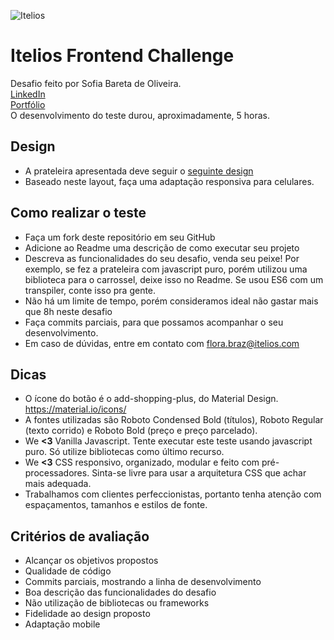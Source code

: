 ![Itelios](http://www.itelios.com.br/images/logo_itelios_orange@2x.png)

# Itelios Frontend Challenge

Desafio feito por Sofia Bareta de Oliveira.<br>
[LinkedIn](https://www.linkedin.com/in/sofiabareta/)<br>
[Portfólio](https://www.sofiabareta.com.br/)<br>
O desenvolvimento do teste durou, aproximadamente, 5 horas. 

## Design

- A prateleira apresentada deve seguir o [seguinte design](desafio-front-end-itelios.jpg)
- Baseado neste layout, faça uma adaptação responsiva para celulares.

## Como realizar o teste

- Faça um fork deste repositório em seu GitHub
- Adicione ao Readme uma descrição de como executar seu projeto
- Descreva as funcionalidades do seu desafio, venda seu peixe! Por exemplo, se fez a prateleira com javascript puro, porém utilizou uma biblioteca para o carrossel, deixe isso no Readme. Se usou ES6 com um transpiler, conte isso pra gente. 
- Não há um limite de tempo, porém consideramos ideal não gastar mais que 8h neste desafio
- Faça commits parciais, para que possamos acompanhar o seu desenvolvimento.
- Em caso de dúvidas, entre em contato com flora.braz@itelios.com

## Dicas
 
- O ícone do botão é o add-shopping-plus, do Material Design. https://material.io/icons/
- A fontes utilizadas são Roboto Condensed Bold (títulos), Roboto Regular (texto corrido) e Roboto Bold (preço e preço parcelado). 
- We **<3** Vanilla Javascript. Tente executar este teste usando javascript puro. Só utilize bibliotecas como último recurso.
- We **<3** CSS responsivo, organizado, modular e feito com pré-processadores. Sinta-se livre para usar a arquitetura CSS que achar mais adequada. 
- Trabalhamos com clientes perfeccionistas, portanto tenha atenção com espaçamentos, tamanhos e estilos de fonte. 

## Critérios de avaliação

- Alcançar os objetivos propostos
- Qualidade de código
- Commits parciais, mostrando a linha de desenvolvimento
- Boa descrição das funcionalidades do desafio
- Não utilização de bibliotecas ou frameworks
- Fidelidade ao design proposto
- Adaptação mobile
